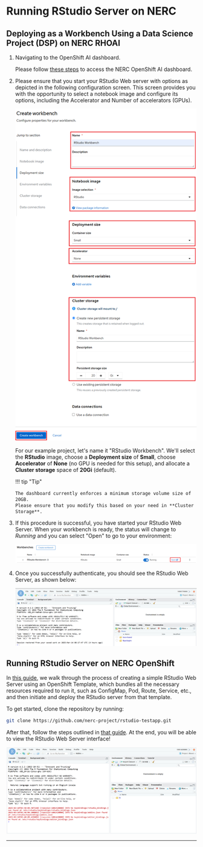 # Running RStudio Server on NERC

## Deploying as a Workbench Using a Data Science Project (DSP) on NERC RHOAI

1.  Navigating to the OpenShift AI dashboard.

    Please follow [these steps](../../../openshift-ai/logging-in/access-the-rhoai-dashboard.md)
    to access the NERC OpenShift AI dashboard.

2.  Please ensure that you start your RStudio Web server with options as depicted
    in the following configuration screen. This screen provides you with the opportunity
    to select a notebook image and configure its options, including the Accelerator
    and Number of accelerators (GPUs).

    ![RStudio Workbench Information](images/rstudio-workbench.png)

    For our example project, let's name it "RStudio Workbench". We'll select the
    **RStudio** image, choose a **Deployment size** of **Small**, choose **Accelerator**
    of **None** (no GPU is needed for this setup), and allocate a **Cluster storage**
    space of **20Gi** (default).

    !!! tip "Tip"

        The dashboard currently enforces a minimum storage volume size of 20GB.
        Please ensure that you modify this based on your need in **Cluster Storage**.

3.  If this procedure is successful, you have started your RStudio Web Server. When
    your workbench is ready, the status will change to _Running_ and you can select
    "Open" to go to your environment:

    ![Open RStudio Web Server](images/open-rstudio-web-server.png)

4.  Once you successfully authenticate, you should see the RStudio Web Server, as
    shown below:

    ![RStudio WebUI](images/rstudio-web-server.png)

## Running RStudio Server on NERC OpenShift

In [this guide](../../../openshift/applications/creating-your-own-developer-catalog-service.md),
we walk through the process of creating a simple RStudio Web Server using an
OpenShift Template, which bundles all the necessary resources required to run it,
such as ConfigMap, Pod, Route, Service, etc., and then initiate and deploy the
RStudio server from that template.

To get started, clone the repository by running:

```sh
git clone https://github.com/nerc-project/rstudio-testapp.git
```

After that, follow the steps outlined in [that guide](../../../openshift/applications/creating-your-own-developer-catalog-service.md).
At the end, you will be able to view the RStudio Web Server interface!

![RStudio Server](images/rstudio-server.png)

---
